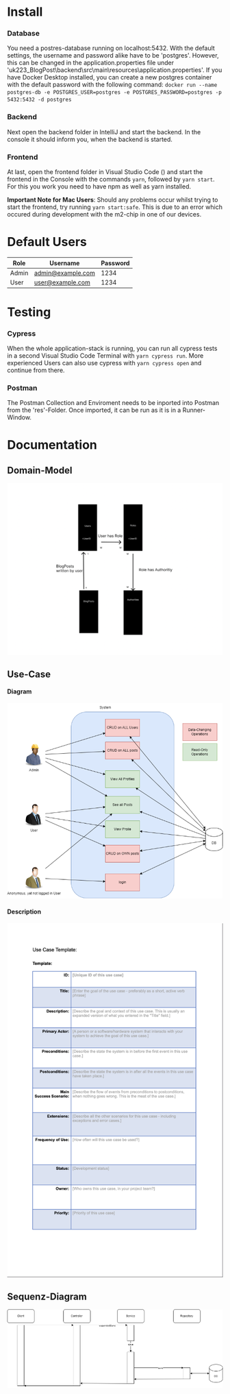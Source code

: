# Install

### Database
You need a postres-database running on localhost:5432. With the default settings, the username and password alike have to be 'postgres'. However, this can be changed in the application.properties file under 'uk223_BlogPost\backend\src\main\resources\application.properties'. 
If you have Docker Desktop installed, you can create a new postgres container with the default password with the following command:
`docker run --name postgres-db -e POSTGRES_USER=postgres -e POSTGRES_PASSWORD=postgres -p 5432:5432 -d postgres`

### Backend
Next open the backend folder in IntelliJ and start the backend. In the console it should inform you, when the backend is started.

### Frontend
At last, open the frontend folder in Visual Studio Code () and start the frontend in the Console with the commands `yarn`, followed by `yarn start`. For this you work you need to have npm as well as yarn installed.

**Important Note for Mac Users**: Should any problems occur whilst trying to start the frontend, try running `yarn start:safe`. This is due to an error which occured during development with the m2-chip in one of our devices. 

# Default Users

| Role  | Username          | Password |
|-------|-------------------|----------|
| Admin | admin@example.com | 1234     |
| User  | user@example.com  | 1234     |


# Testing

### Cypress
When the whole application-stack is running, you can run all cypress tests in a second  Visual Studio Code Terminal with `yarn cypress run`. More experienced Users can also use cypress with `yarn cypress open` and continue from there.

### Postman
The Postman Collection and Enviroment needs to be inported into Postman from the 'res'-Folder. Once imported, it can be run as it is in a Runner-Window. 

# Documentation

## Domain-Model
![Domain Model](./res/img/DomainModel.png)
## Use-Case
#### Diagram
![Use Case Diagram](./res/img/UseCaseDiagram.png)
#### Description
![Use Case Description](./res/img/UseCaseDescription.png)

## Sequenz-Diagram
![Sequnz-Diagram](./res/img/SequenzDiagram.png)
